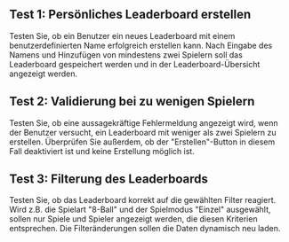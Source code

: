 ## Test 1: Persönliches Leaderboard erstellen
Testen Sie, ob ein Benutzer ein neues Leaderboard mit einem benutzerdefinierten Name erfolgreich erstellen kann.
Nach Eingabe des Namens und Hinzufügen von mindestens zwei Spielern soll das Leaderboard gespeichert werden und
in der Leaderboard-Übersicht angezeigt werden.

## Test 2: Validierung bei zu wenigen Spielern
Testen Sie, ob eine aussagekräftige Fehlermeldung angezeigt wird, wenn der Benutzer versucht, ein Leaderboard mit weniger als
zwei Spielern zu erstellen. Überprüfen Sie außerdem, ob der "Erstellen"-Button in diesem Fall deaktiviert ist und keine Erstellung
möglich ist.

## Test 3: Filterung des Leaderboards
Testen Sie, ob das Leaderboard korrekt auf die gewählten Filter reagiert. Wird z.B. die Spielart "8-Ball" und der Spielmodus "Einzel" ausgewählt, sollen nur Spiele und Spieler
angezeigt werden, die diesen Kriterien entsprechen. Die Filteränderungen sollen die Daten dynamisch neu laden.